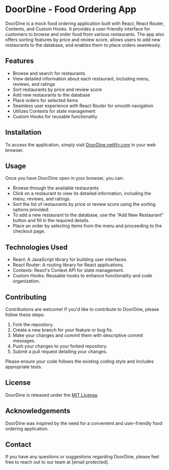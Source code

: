 # DoorDine - Food Ordering App

DoorDine is a mock food ordering application built with React, React Router, Contexts, and Custom Hooks. It provides a user-friendly interface for customers to browse and order food from various restaurants. The app also offers sorting features by price and review score, allows users to add new restaurants to the database, and enables them to place orders seamlessly.

## Features

- Browse and search for restaurants
- View detailed information about each restaurant, including menu, reviews, and ratings
- Sort restaurants by price and review score
- Add new restaurants to the database
- Place orders for selected items
- Seamless user experience with React Router for smooth navigation
- Utilizes Contexts for state management
- Custom Hooks for reusable functionality

## Installation

To access the application, simply visit [DoorDine.netlify.com](https://doordine.netlify.com) in your web browser.

## Usage

Once you have DoorDine open in your browser, you can:

- Browse through the available restaurants
- Click on a restaurant to view its detailed information, including the menu, reviews, and ratings.
- Sort the list of restaurants by price or review score using the sorting options provided.
- To add a new restaurant to the database, use the "Add New Restaurant" button and fill in the required details.
- Place an order by selecting items from the menu and proceeding to the checkout page.

## Technologies Used

- React: A JavaScript library for building user interfaces.
- React Router: A routing library for React applications.
- Contexts: React's Context API for state management.
- Custom Hooks: Reusable hooks to enhance functionality and code organization.

## Contributing

Contributions are welcome! If you'd like to contribute to DoorDine, please follow these steps:

1. Fork the repository.
2. Create a new branch for your feature or bug fix.
3. Make your changes and commit them with descriptive commit messages.
4. Push your changes to your forked repository.
5. Submit a pull request detailing your changes.

Please ensure your code follows the existing coding style and includes appropriate tests.

## License

DoorDine is released under the [MIT License](https://opensource.org/licenses/MIT).

## Acknowledgements

DoorDine was inspired by the need for a convenient and user-friendly food ordering application.

## Contact

If you have any questions or suggestions regarding DoorDine, please feel free to reach out to our team at [email protected].
